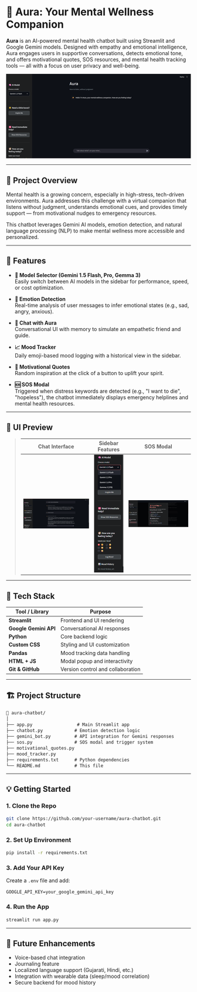 
# 🌟 Aura: Your Mental Wellness Companion

**Aura** is an AI-powered mental health chatbot built using Streamlit and Google Gemini models. Designed with empathy and emotional intelligence, Aura engages users in supportive conversations, detects emotional tone, and offers motivational quotes, SOS resources, and mental health tracking tools — all with a focus on user privacy and well-being.

![Aura Screenshot](./assets/screenshot.png)

---

## 🚀 Project Overview

Mental health is a growing concern, especially in high-stress, tech-driven environments. Aura addresses this challenge with a virtual companion that listens without judgment, understands emotional cues, and provides timely support — from motivational nudges to emergency resources.

This chatbot leverages Gemini AI models, emotion detection, and natural language processing (NLP) to make mental wellness more accessible and personalized.

---

## 🎯 Features

- **🔁 Model Selector (Gemini 1.5 Flash, Pro, Gemma 3)**  
  Easily switch between AI models in the sidebar for performance, speed, or cost optimization.

- **🧠 Emotion Detection**  
  Real-time analysis of user messages to infer emotional states (e.g., sad, angry, anxious).

- **💬 Chat with Aura**  
  Conversational UI with memory to simulate an empathetic friend and guide.

- **📈 Mood Tracker**  
  Daily emoji-based mood logging with a historical view in the sidebar.

- **🌟 Motivational Quotes**  
  Random inspiration at the click of a button to uplift your spirit.

- **🆘 SOS Modal**  
  Triggered when distress keywords are detected (e.g., "I want to die", "hopeless"), the chatbot immediately displays emergency helplines and mental health resources.

---

## 📸 UI Preview

> Chat Interface | Sidebar Features | SOS Modal  
> :-------------:|:----------------:|:----------:  
> ![chat](./assets/preview_chat.png) | ![sidebar](./assets/preview_sidebar.png) | ![sos](./assets/preview_sos.png)

---

## 🧰 Tech Stack

| Tool / Library         | Purpose                              |
|------------------------|--------------------------------------|
| **Streamlit**          | Frontend and UI rendering            |
| **Google Gemini API**  | Conversational AI responses          |
| **Python**             | Core backend logic                   |
| **Custom CSS**         | Styling and UI customization         |
| **Pandas**             | Mood tracking data handling          |
| **HTML + JS**          | Modal popup and interactivity        |
| **Git & GitHub**       | Version control and collaboration    |

---

## 🏗️ Project Structure

```
📁 aura-chatbot/
│
├── app.py                 # Main Streamlit app
├── chatbot.py            # Emotion detection logic
├── gemini_bot.py         # API integration for Gemini responses
├── sos.py                # SOS modal and trigger system
├── motivational_quotes.py
├── mood_tracker.py
├── requirements.txt      # Python dependencies
└── README.md             # This file
```

---

## 💡 Getting Started

### 1. Clone the Repo

```bash
git clone https://github.com/your-username/aura-chatbot.git
cd aura-chatbot
```

### 2. Set Up Environment

```bash
pip install -r requirements.txt
```

### 3. Add Your API Key

Create a `.env` file and add:

```env
GOOGLE_API_KEY=your_google_gemini_api_key
```

### 4. Run the App

```bash
streamlit run app.py
```

---

## 🧠 Future Enhancements

- Voice-based chat integration
- Journaling feature
- Localized language support (Gujarati, Hindi, etc.)
- Integration with wearable data (sleep/mood correlation)
- Secure backend for mood history

